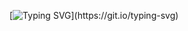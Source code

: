 [![Typing SVG](https://readme-typing-svg.herokuapp.com?font=Orbitron&duration=2500&pause=1000&color=0CFF1A&background=000000&center=true&vCenter=true&random=false&width=435&lines=Hi%2C+my+name+is+William.;This+is+my+GitHub+profile.)](https://git.io/typing-svg)
